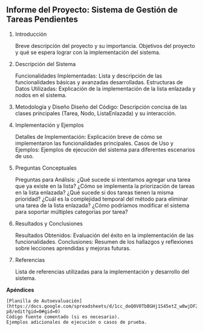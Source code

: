 ## Informe del Proyecto: Sistema de Gestión de Tareas Pendientes
1. Introducción

    Breve descripción del proyecto y su importancia.
    Objetivos del proyecto y qué se espera lograr con la implementación del sistema.

2. Descripción del Sistema

    Funcionalidades Implementadas:
        Lista y descripción de las funcionalidades básicas y avanzadas desarrolladas.
    Estructuras de Datos Utilizadas:
        Explicación de la implementación de la lista enlazada y nodos en el sistema.

3. Metodología y Diseño
    Diseño del Código:
        Descripción concisa de las clases principales (Tarea, Nodo, ListaEnlazada) y su interacción.

4. Implementación y Ejemplos

    Detalles de Implementación:
        Explicación breve de cómo se implementaron las funcionalidades principales.
    Casos de Uso y Ejemplos:
        Ejemplos de ejecución del sistema para diferentes escenarios de uso.

5. Preguntas Conceptuales

    Preguntas para Análisis:
        ¿Qué sucede si intentamos agregar una tarea que ya existe en la lista?
        ¿Cómo se implementa la priorización de tareas en la lista enlazada? ¿Qué sucede si dos tareas tienen la misma prioridad?
        ¿Cuál es la complejidad temporal del método para eliminar una tarea de la lista enlazada?
        ¿Cómo podríamos modificar el sistema para soportar múltiples categorías por tarea?

6. Resultados y Conclusiones

    Resultados Obtenidos:
        Evaluación del éxito en la implementación de las funcionalidades.
    Conclusiones:
        Resumen de los hallazgos y reflexiones sobre lecciones aprendidas y mejoras futuras.

7. Referencias

    Lista de referencias utilizadas para la implementación y desarrollo del sistema.

**Apéndices**

    [Planilla de Autoevaluación](https://docs.google.com/spreadsheets/d/1cc_deQ0V0TbBGHj1S45etZ_w8wjDF2ecA7n0Xwxf-p8/edit?gid=0#gid=0)
    Código fuente comentado (si es necesario).
    Ejemplos adicionales de ejecución o casos de prueba.
    